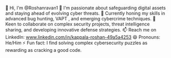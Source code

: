 👋 Hi, I'm @Roshanravan1
👀 I'm passionate about safeguarding digital assets and staying ahead of evolving cyber threats.
🌱 Currently honing my skills in advanced bug hunting, VAPT , and emerging cybercrime techniques.
💞️ Keen to collaborate on complex security projects, threat intelligence sharing, and developing innovative defense strategies.
📫 Reach me on LinkedIn:  www.linkedin.com/in/kappala-roshan-49a5a4253
😄 Pronouns: He/Him
⚡ Fun fact: I find solving complex cybersecurity puzzles as rewarding as cracking a good code.
